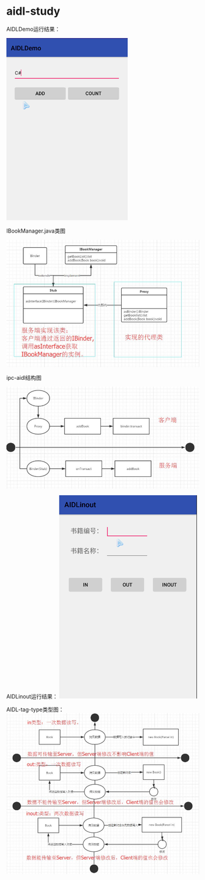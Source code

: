 # aidl-study

AIDLDemo运行结果：

![aidldemo运行结果图](AIDLDemo/aidldemo.gif)

IBookManager.java类图

![aidl接口生成的类图](AIDLDemo/IBookManager.jpg)

ipc-aidl结构图

![ipc-aidl结构图](AIDLDemo/ipc-aidl.jpg)


AIDLinout运行结果：
![aidlinout运行结果图](AIDLinout/aidlinout.gif)


AIDL-tag-type类型图：
![aidlinout运行结果图](AIDLinout/aidl-tag-type.jpg)
